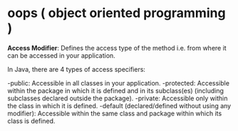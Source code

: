 
# oops ( object oriented programming )


**Access Modifier**: Defines the access type of the method i.e. from where it can be accessed in your application. 

In Java, there are 4 types of access specifiers: 

  -public: Accessible in all classes in your application.
  -protected: Accessible within the package in which it is defined and in its subclass(es) (including subclasses declared outside the package).
  -private: Accessible only within the class in which it is defined.
  -default (declared/defined without using any modifier): Accessible within the same class and package within which its class is defined.
